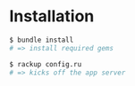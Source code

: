 # Installation

```bash
$ bundle install
# => install required gems

$ rackup config.ru
# => kicks off the app server
```